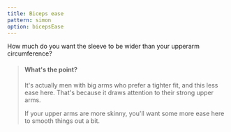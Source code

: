 ```yaml
---
title: Biceps ease
pattern: simon
option: bicepsEase
---
```


How much do you want the sleeve to be wider than your upperarm circumference?

> #### What's the point?
> 
> It's actually men with big arms who prefer a tighter fit, and this less ease here. That's because it draws attention to their strong upper arms.
>
> If your upper arms are more skinny, you'll want some more ease here to smooth things out a bit.
